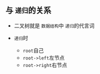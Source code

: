 ## 与 `递归`的关系

* 二叉树就是 `数据结构`中 `递归`的代言词
* `递归`时

  * `root`自己
  * `root->left`左节点
  * `root->right`右节点
